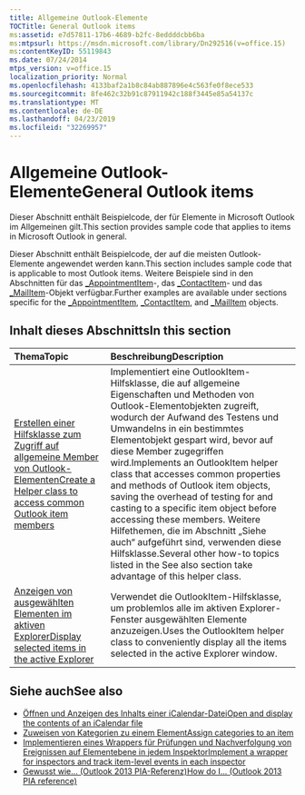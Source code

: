 ```yaml
---
title: Allgemeine Outlook-Elemente
TOCTitle: General Outlook items
ms:assetid: e7d57811-17b6-4689-b2fc-8eddddcbb6ba
ms:mtpsurl: https://msdn.microsoft.com/library/Dn292516(v=office.15)
ms:contentKeyID: 55119843
ms.date: 07/24/2014
mtps_version: v=office.15
localization_priority: Normal
ms.openlocfilehash: 4133baf2a1b8c84ab887896e4c563fe0f8ece533
ms.sourcegitcommit: 8fe462c32b91c87911942c188f3445e85a54137c
ms.translationtype: MT
ms.contentlocale: de-DE
ms.lasthandoff: 04/23/2019
ms.locfileid: "32269957"
---
```

# <a name="general-outlook-items"></a><span data-ttu-id="deb9f-102">Allgemeine Outlook-Elemente</span><span class="sxs-lookup"><span data-stu-id="deb9f-102">General Outlook items</span></span>

<span data-ttu-id="deb9f-103">Dieser Abschnitt enthält Beispielcode, der für Elemente in Microsoft Outlook im Allgemeinen gilt.</span><span class="sxs-lookup"><span data-stu-id="deb9f-103">This section provides sample code that applies to items in Microsoft Outlook in general.</span></span>

<span data-ttu-id="deb9f-104">Dieser Abschnitt enthält Beispielcode, der auf die meisten Outlook-Elemente angewendet werden kann.</span><span class="sxs-lookup"><span data-stu-id="deb9f-104">This section includes sample code that is applicable to most Outlook items.</span></span> <span data-ttu-id="deb9f-105">Weitere Beispiele sind in den Abschnitten für das [\_AppointmentItem](https://msdn.microsoft.com/library/bb623692\(v=office.15\))-, das [\_ContactItem](https://msdn.microsoft.com/library/bb643903\(v=office.15\))- und das [\_MailItem](https://msdn.microsoft.com/library/bb610623\(v=office.15\))-Objekt verfügbar.</span><span class="sxs-lookup"><span data-stu-id="deb9f-105">Further examples are available under sections specific for the [\_AppointmentItem](https://msdn.microsoft.com/library/bb623692\(v=office.15\)), [\_ContactItem](https://msdn.microsoft.com/library/bb643903\(v=office.15\)), and [\_MailItem](https://msdn.microsoft.com/library/bb610623\(v=office.15\)) objects.</span></span>

## <a name="in-this-section"></a><span data-ttu-id="deb9f-106">Inhalt dieses Abschnitts</span><span class="sxs-lookup"><span data-stu-id="deb9f-106">In this section</span></span>

|<span data-ttu-id="deb9f-107">Thema</span><span class="sxs-lookup"><span data-stu-id="deb9f-107">Topic</span></span>|<span data-ttu-id="deb9f-108">Beschreibung</span><span class="sxs-lookup"><span data-stu-id="deb9f-108">Description</span></span>|
|:----|:----------|
|[<span data-ttu-id="deb9f-109">Erstellen einer Hilfsklasse zum Zugriff auf allgemeine Member von Outlook-Elementen</span><span class="sxs-lookup"><span data-stu-id="deb9f-109">Create a Helper class to access common Outlook item members</span></span>](how-to-create-a-helper-class-to-access-common-outlook-item-members.md) |<span data-ttu-id="deb9f-110">Implementiert eine OutlookItem-Hilfsklasse, die auf allgemeine Eigenschaften und Methoden von Outlook-Elementobjekten zugreift, wodurch der Aufwand des Testens und Umwandelns in ein bestimmtes Elementobjekt gespart wird, bevor auf diese Member zugegriffen wird.</span><span class="sxs-lookup"><span data-stu-id="deb9f-110">Implements an OutlookItem helper class that accesses common properties and methods of Outlook item objects, saving the overhead of testing for and casting to a specific item object before accessing these members.</span></span> <span data-ttu-id="deb9f-111">Weitere Hilfethemen, die im Abschnitt „Siehe auch“ aufgeführt sind, verwenden diese Hilfsklasse.</span><span class="sxs-lookup"><span data-stu-id="deb9f-111">Several other how-to topics listed in the See also section take advantage of this helper class.</span></span>|
|[<span data-ttu-id="deb9f-112">Anzeigen von ausgewählten Elementen im aktiven Explorer</span><span class="sxs-lookup"><span data-stu-id="deb9f-112">Display selected items in the active Explorer</span></span>](how-to-display-selected-items-in-the-active-explorer.md)  |<span data-ttu-id="deb9f-113">Verwendet die OutlookItem-Hilfsklasse, um problemlos alle im aktiven Explorer-Fenster ausgewählten Elemente anzuzeigen.</span><span class="sxs-lookup"><span data-stu-id="deb9f-113">Uses the OutlookItem helper class to conveniently display all the items selected in the active Explorer window.</span></span>|

## <a name="see-also"></a><span data-ttu-id="deb9f-114">Siehe auch</span><span class="sxs-lookup"><span data-stu-id="deb9f-114">See also</span></span>

- [<span data-ttu-id="deb9f-115">Öffnen und Anzeigen des Inhalts einer iCalendar-Datei</span><span class="sxs-lookup"><span data-stu-id="deb9f-115">Open and display the contents of an iCalendar file</span></span>](how-to-open-and-display-the-contents-of-an-icalendar-file.md)
- [<span data-ttu-id="deb9f-116">Zuweisen von Kategorien zu einem Element</span><span class="sxs-lookup"><span data-stu-id="deb9f-116">Assign categories to an item</span></span>](how-to-assign-categories-to-an-item.md)
- [<span data-ttu-id="deb9f-117">Implementieren eines Wrappers für Prüfungen und Nachverfolgung von Ereignissen auf Elementebene in jedem Inspektor</span><span class="sxs-lookup"><span data-stu-id="deb9f-117">Implement a wrapper for inspectors and track item-level events in each inspector</span></span>](how-to-implement-a-wrapper-for-inspectors-and-track-item-level-events-in-each-inspector.md)
- [<span data-ttu-id="deb9f-118">Gewusst wie... (Outlook 2013 PIA-Referenz)</span><span class="sxs-lookup"><span data-stu-id="deb9f-118">How do I... (Outlook 2013 PIA reference)</span></span>](how-do-i-outlook-2013-pia-reference.md)


